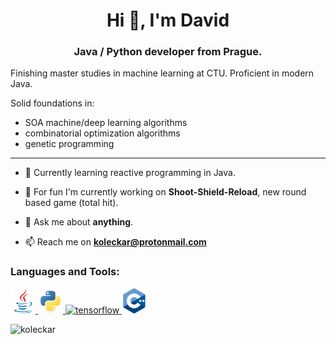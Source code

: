 <h1 align="center">Hi 👋, I'm David</h1>
<h3 align="center">Java / Python developer from Prague.</h3>

Finishing master studies in machine learning at CTU. Proficient in modern Java.

Solid foundations in:  
- SOA machine/deep learning algorithms
- combinatorial optimization algorithms
- genetic programming 
 ____________________________________________________________________________
 
- 🌱 Currently learning reactive programming in Java.

-  🔭 For fun I'm currently working on **Shoot-Shield-Reload**, new round based game (total hit).

-  💬 Ask me about **anything**.

- 📫 Reach me on **koleckar@protonmail.com**


<h3 align="left">Languages and Tools:</h3>
<p align="left"> 
<a href="https://www.java.com" target="_blank" rel="noreferrer"> <img src="https://raw.githubusercontent.com/devicons/devicon/master/icons/java/java-original.svg" alt="java" width="40" height="40"/> </a>   <a href="https://www.python.org" target="_blank" rel="noreferrer"> <img src="https://raw.githubusercontent.com/devicons/devicon/master/icons/python/python-original.svg" alt="python" width="40" height="40"/> </a> <a href="https://www.tensorflow.org" target="_blank" rel="noreferrer"> <img src="https://www.vectorlogo.zone/logos/tensorflow/tensorflow-icon.svg" alt="tensorflow" width="40" height="40"/> </a>
<a href="https://www.w3schools.com/cpp/" target="_blank" rel="noreferrer"> 
<img src="https://raw.githubusercontent.com/devicons/devicon/master/icons/cplusplus/cplusplus-original.svg" alt="cplusplus" width="40" height="40"/> </a> 
</p>

<p><img align="left" src="https://github-readme-stats.vercel.app/api/top-langs?username=koleckar&show_icons=true&locale=en&layout=compact" alt="koleckar" /></p>
